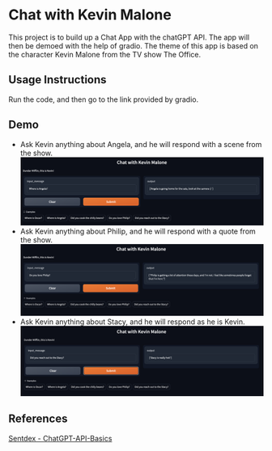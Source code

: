 # Chat with Kevin Malone
This project is to build up a Chat App with the chatGPT API. 
The app will then be demoed with the help of gradio.
The theme of this app is based on the character Kevin Malone from the TV show The Office.


## Usage Instructions
Run the code, and then go to the link provided by gradio.

## Demo
- Ask Kevin anything about Angela, and he will respond with a scene from the show.
![Angela](./docs/Angela.png)
- Ask Kevin anything about Philip, and he will respond with a quote from the show.
![Philip](./docs/Philip.png)
- Ask Kevin anything about Stacy, and he will respond as he is Kevin.
![Stacy](./docs/Stacy.png)


## References
[Sentdex - ChatGPT-API-Basics](https://github.com/Sentdex/ChatGPT-API-Basics)
